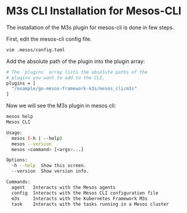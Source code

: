 # M3s CLI Installation for Mesos-CLI

The installation of the M3s plugin for mesos-cli is done in few steps. 

First, edit the mesos-cli config file.

```bash
vim .mesos/config.toml
```

Add the absolute path of the plugin into the plugin array:

```bash
# The `plugins` array lists the absolute paths of the
# plugins you want to add to the CLI.
plugins = [
  "/example/go-mesos-framework-k3s/mesos_cli/m3s"
]
```

Now we will see the M3s plugin in mesos cli:

```bash
mesos help
Mesos CLI

Usage:
  mesos (-h | --help)
  mesos --version
  mesos <command> [<args>...]

Options:
  -h --help  Show this screen.
  --version  Show version info.

Commands:
  agent   Interacts with the Mesos agents
  config  Interacts with the Mesos CLI configuration file
  m3s     Interacts with the Kubernetes Framework M3s
  task    Interacts with the tasks running in a Mesos cluster

```


